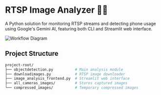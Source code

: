 # RTSP Image Analyzer 📸📱

A Python solution for monitoring RTSP streams and detecting phone usage using Google's Gemini AI, featuring both CLI and Streamlit web interface.

![Workflow Diagram](https://via.placeholder.com/800x400.png?text=RTSP+→+Image+Capture+→+AI+Analysis+→+Visualization)

## Project Structure

```bash
project-root/
├── objectdetection.py          # Main analysis module
├── downloadimages.py           # RTSP image downloader
├── image_analysis_frontend.py  # Streamlit web interface
├── all_cameras_images/         # Stores captured images
└── compressed_images/          # Temporary compressed images

